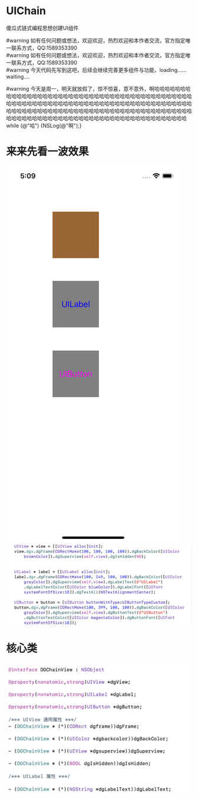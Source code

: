 # UIChain
傻瓜式链式编程思想创建UI组件


#warning 如有任何问题或想法，欢迎欢迎，热烈欢迎和本作者交流，官方指定唯一联系方式，QQ:1589353390  
#warning 如有任何问题或想法，欢迎欢迎，热烈欢迎和本作者交流，官方指定唯一联系方式，QQ:1589353390     
#warning 今天代码先写到这吧，后续会继续完善更多组件与功能，loading...... waiting....    

#warning  今天是周一，明天就放假了，惊不惊喜，意不意外，啊哈哈哈哈哈哈哈哈哈哈哈哈哈哈哈哈哈哈哈哈哈哈哈哈哈哈哈哈哈哈哈哈哈哈哈哈哈哈哈哈哈哈哈哈哈哈哈哈哈哈哈哈哈哈哈哈哈哈哈哈哈哈哈哈哈哈哈哈哈哈哈哈哈哈哈哈哈哈哈哈哈哈哈哈哈哈哈哈哈哈哈哈哈哈哈哈哈哈哈哈哈哈哈哈哈哈哈哈哈哈哈哈哈哈哈哈哈哈哈哈哈哈哈哈哈哈哈哈哈哈哈哈哈哈哈哈哈哈哈哈哈哈哈哈哈哈哈哈哈哈 while (@"哈") {NSLog(@"啊");}   

#  来来先看一波效果
![Image text](https://github.com/Hurdery/UIChain/blob/master/look/look.png)
![Image text](https://github.com/Hurdery/UIChain/blob/master/look/look1.png)

# 核心类
![Image text](https://github.com/Hurdery/UIChain/blob/master/look/look2.png)

